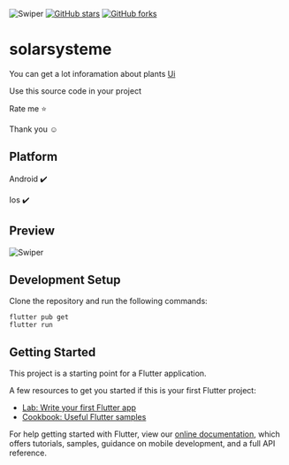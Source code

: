 ![Swiper](https://upload.wikimedia.org/wikipedia/commons/b/b6/Planeta_Solar.jpg)
[![GitHub stars](https://img.shields.io/github/stars/iampawan/FlutterExampleApps.svg?style=social&label=Star)](https://github.com/amirziyacode)
[![GitHub forks](https://img.shields.io/github/forks/iampawan/FlutterExampleApps.svg?style=social&label=Fork)](https://github.com/amirziyacode?tab=repositories)


# solarsysteme 

You can get a lot inforamation about plants [Ui](https://dribbble.com/shots/6600859-Explore-Universe-App-UI)

Use this source code in your project

 Rate me ⭐

Thank you ☺


## Platform

Android ✔️

Ios ✔️

## Preview
![Swiper](https://s4.uupload.ir/files/screen_shot_2021-12-17_at_12.36.49_am_nl1n.png)

## Development Setup
Clone the repository and run the following commands:
```
flutter pub get
flutter run
```

## Getting Started

This project is a starting point for a Flutter application.

A few resources to get you started if this is your first Flutter project:

- [Lab: Write your first Flutter app](https://flutter.dev/docs/get-started/codelab)
- [Cookbook: Useful Flutter samples](https://flutter.dev/docs/cookbook)

For help getting started with Flutter, view our
[online documentation](https://flutter.dev/docs), which offers tutorials,
samples, guidance on mobile development, and a full API reference.
